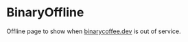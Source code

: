 # BinaryOffline

Offline page to show when [binarycoffee.dev](http://binarycoffee.dev) is out of service.
